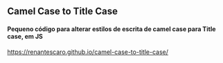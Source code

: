 ## Camel Case to Title Case

#### Pequeno código para alterar estilos de escrita de camel case para Title case, em JS

https://renantescaro.github.io/camel-case-to-title-case/
